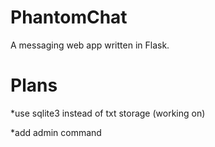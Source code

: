 # PhantomChat
A messaging web app written in Flask.

# Plans

*use sqlite3 instead of txt storage (working on)

*add admin command
